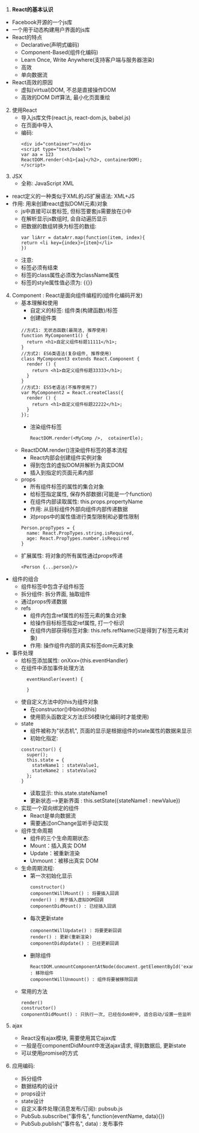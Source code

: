 1. **React的基本认识**
  * Facebook开源的一个js库
  * 一个用于动态构建用户界面的js库
  * React的特点
    * Declarative(声明式编码)
    * Component-Based(组件化编码)
    * Learn Once, Write Anywhere(支持客户端与服务器渲染)
    * 高效
    * 单向数据流
  * React高效的原因
    * 虚拟(virtual)DOM, 不总是直接操作DOM
    * 高效的DOM Diff算法, 最小化页面重绘
2. 使用React
	* 导入js库文件(react.js, react-dom.js, babel.js)
	* 在页面中导入
	* 编码:
		```
      <div id="container"></div>
      <script type="text/babel">
        var aa = 123
        ReactDOM.render(<h1>{aa}</h2>, containerDOM);
      </script>
		```
3. JSX
	* 全称: JavaScript XML
  * react定义的一种类似于XML的JS扩展语法: XML+JS
  * 作用: 用来创建react虚拟DOM(元素)对象
	* js中直接可以套标签, 但标签要套js需要放在{}中
	* 在解析显示js数组时, 会自动遍历显示
	* 把数据的数组转换为标签的数组: 
		```
      var liArr = dataArr.map(function(item, index){
        return <li key={index}>{item}</li>
      })
		```
	* 注意:
    * 标签必须有结束
    * 标签的class属性必须改为className属性
    * 标签的style属性值必须为: {{}}
4. Component : React是面向组件编程的(组件化编码开发)
	* 基本理解和使用
		* 自定义的标签: 组件类(构建函数)/标签
		* 创建组件类
      ```
      //方式1: 无状态函数(最简洁, 推荐使用)
      function MyComponent1() {
        return <h1>自定义组件标题11111</h1>;
      }
      //方式2: ES6类语法(复杂组件, 推荐使用)
      class MyComponent3 extends React.Component {
        render () {
          return <h1>自定义组件标题33333</h1>;
        }
      }
      //方式3: ES5老语法(不推荐使用了)
      var MyComponent2 = React.createClass({
        render () {
          return <h1>自定义组件标题22222</h1>;
        }
      });
      ```
		* 渲染组件标签
			```
			ReactDOM.render(<MyComp />,  cotainerEle);
			```
    * ReactDOM.render()渲染组件标签的基本流程
      * React内部会创建组件实例对象
      * 得到包含的虚拟DOM并解析为真实DOM
      * 插入到指定的页面元素内部
	* props
		* 所有组件标签的属性的集合对象
		* 给标签指定属性, 保存外部数据(可能是一个function)
		* 在组件内部读取属性: this.props.propertyName
		* 作用: 从目标组件外部向组件内部传递数据
		* 对props中的属性值进行类型限制和必要性限制
      ```
      Person.propTypes = {
        name: React.PropTypes.string.isRequired,
        age: React.PropTypes.number.isRequired
      }
      ```
    * 扩展属性: 将对象的所有属性通过props传递
        ```
        <Person {...person}/>
        ```
  * 组件的组合
    * 组件标签中包含子组件标签
    * 拆分组件: 拆分界面, 抽取组件
    * 通过props传递数据
	* refs
		* 组件内包含ref属性的标签元素的集合对象
		* 给操作目标标签指定ref属性, 打一个标识
		* 在组件内部获得标签对象: this.refs.refName(只是得到了标签元素对象)
		* 作用: 操作组件内部的真实标签dom元素对象
  * 事件处理
    * 给标签添加属性: onXxx={this.eventHandler}
    * 在组件中添加事件处理方法
      ```
        eventHandler(event) {
                    
        }
      ```
    * 使自定义方法中的this为组件对象
      * 在constructor()中bind(this)
      * 使用箭头函数定义方法(ES6模块化编码时才能使用)
	* state
		* 组件被称为"状态机", 页面的显示是根据组件的state属性的数据来显示
		* 初始化指定:
        ```
        constructor() {
          super();
          this.state = {
            stateName1 : stateValue1,
            stateName2 : stateValue2
          };
        }
        ```
		* 读取显示: 
		    this.state.stateName1
		* 更新状态-->更新界面 : 
		    this.setState({stateName1 : newValue})
	* 实现一个双向绑定的组件
		* React是单向数据流
		* 需要通过onChange监听手动实现
	* 组件生命周期
		* 组件的三个生命周期状态:
      * Mount：插入真实 DOM
      * Update：被重新渲染
      * Unmount：被移出真实 DOM
    * 生命周期流程:
      * 第一次初始化显示
        ```
        constructor()
        componentWillMount() : 将要插入回调
        render() : 用于插入虚拟DOM回调
        componentDidMount() : 已经插入回调
        ```
      * 每次更新state
        ```
        componentWillUpdate() : 将要更新回调
        render() : 更新(重新渲染)
        componentDidUpdate() : 已经更新回调
        ```
      * 删除组件
        ```
        ReactDOM.unmountComponentAtNode(document.getElementById('example')) : 移除组件
        componentWillUnmount() : 组件将要被移除回调
        ```
    * 常用的方法
      ```
      render()
      constructor()
      componentDidMount() : 只执行一次, 已经在dom树中, 适合启动/设置一些监听
      ```   
5. ajax
	* React没有ajax模块, 需要使用其它ajax库
	* 一般是在componentDidMount中发送ajax请求, 得到数据后, 更新state
	* 可以使用promise的方式

6. 应用编码:
	* 拆分组件
	* 数据结构的设计
	* props设计
	* state设计
	* 自定义事件处理(消息发布/订阅): pubsub.js
    * PubSub.subscribe("事件名", function(eventName, data){})
    * PubSub.publish("事件名", data) : 发布事件